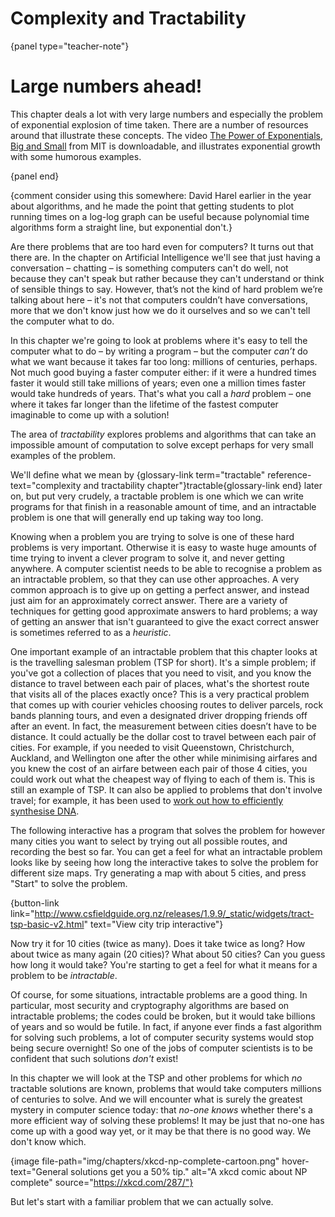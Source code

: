 # Complexity and Tractability

{panel type="teacher-note"}

# Large numbers ahead!

This chapter deals a lot with very large numbers and especially the problem of exponential explosion of time taken.
There are a number of resources around that illustrate these concepts.
The video [The Power of Exponentials, Big and Small](http://blossoms.mit.edu/videos/lessons/power_exponentials_big_and_small) from MIT is downloadable, and illustrates exponential growth with some humorous examples.

{panel end}

{comment consider using this somewhere: David Harel earlier in the year about algorithms, and he made the point that getting students to plot running times on a log-log graph can be useful because polynomial time algorithms form a straight line, but exponential don't.}

Are there problems that are too hard even for computers?
It turns out that there are.
In the chapter on Artificial Intelligence we'll see that just having a conversation &ndash; chatting &ndash; is something computers can't do well, not because they can't speak but rather because they can't understand or think of sensible things to say.
However, that’s not the kind of hard problem we’re talking about here &ndash; it's not that computers couldn’t have conversations, more that we don't know just how we do it ourselves and so we can't tell the computer what to do.

In this chapter we're going to look at problems where it's easy to tell the computer what to do &ndash; by writing a program &ndash; but the computer *can’t* do what we want because it takes far too long: millions of centuries, perhaps.
Not much good buying a faster computer either: if it were a hundred times faster it would still take millions of years; even one a million times faster would take hundreds of years.
That's what you call a *hard* problem &ndash; one where it takes far longer than the lifetime of the fastest computer imaginable to come up with a solution!

The area of *tractability* explores problems and algorithms that can take an impossible amount of computation to solve except perhaps for very small examples of the problem.

We'll define what we mean by {glossary-link term="tractable" reference-text="complexity and tractability chapter"}tractable{glossary-link end} later on, but put very crudely, a tractable problem is one which we can write programs for that finish in a reasonable amount of time, and an intractable problem is one that will generally end up taking way too long.

Knowing when a problem you are trying to solve is one of these hard problems is very important.
Otherwise it is easy to waste huge amounts of time trying to invent a clever program to solve it, and never getting anywhere.
A computer scientist needs to be able to recognise a problem as an intractable problem, so that they can use other approaches.
A very common approach is to give up on getting a perfect answer, and instead just aim for an approximately correct answer.
There are a variety of techniques for getting good approximate answers to hard problems; a way of getting an answer that isn't guaranteed to give the exact correct answer is sometimes referred to as a *heuristic*.

One important example of an intractable problem that this chapter looks at is the travelling salesman problem (TSP for short).
It's a simple problem; if you've got a collection of places that you need to visit, and you know the distance to travel between each pair of places, what's the shortest route that visits all of the places exactly once?
This is a very practical problem that comes up with courier vehicles choosing routes to deliver parcels, rock bands planning tours, and even a designated driver dropping friends off after an event.
In fact, the measurement between cities doesn’t have to be distance.
It could actually be the dollar cost to travel between each pair of cities.
For example, if you needed to visit Queenstown, Christchurch, Auckland, and Wellington one after the other while minimising airfares and you knew the cost of an airfare between each pair of those 4 cities, you could work out what the cheapest way of flying to each of them is.
This is still an example of TSP.
It can also be applied to problems that don't involve travel; for example, it has been used to [work out how to efficiently synthesise DNA](http://www.i-programmer.info/news/181/9340.html).

The following interactive has a program that solves the problem for however many cities you want to select by trying out all possible routes, and recording the best so far.
You can get a feel for what an intractable problem looks like by seeing how long the interactive takes to solve the problem for different size maps.
Try generating a map with about 5 cities, and press "Start" to solve the problem.

{button-link link="http://www.csfieldguide.org.nz/releases/1.9.9/_static/widgets/tract-tsp-basic-v2.html" text="View city trip interactive"}

Now try it for 10 cities (twice as many).
Does it take twice as long?
How about twice as many again (20 cities)?
What about 50 cities?
Can you guess how long it would take?
You're starting to get a feel for what it means for a problem to be *intractable*.

Of course, for some situations, intractable problems are a good thing.
In particular, most security and cryptography algorithms are based on intractable problems; the codes could be broken, but it would take billions of years and so would be futile.
In fact, if anyone ever finds a fast algorithm for solving such problems, a lot of computer security systems would stop being secure overnight!
So one of the jobs of computer scientists is to be confident that such solutions *don't* exist!

In this chapter we will look at the TSP and other problems for which *no* tractable solutions are known, problems that would take computers millions of centuries to solve.
And we will encounter what is surely the greatest mystery in computer science today: that *no-one knows* whether there's a more efficient way of solving these problems!
It may be just that no-one has come up with a good way yet, or it may be that there is no good way.
We don't know which.

{image file-path="img/chapters/xkcd-np-complete-cartoon.png" hover-text="General solutions get you a 50% tip." alt="A xkcd comic about NP complete" source="https://xkcd.com/287/"}

But let's start with a familiar problem that we can actually solve.
